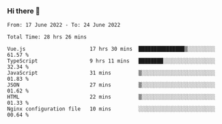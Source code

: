 ### Hi there 👋

<!--
**siaikin/siaikin** is a ✨ _special_ ✨ repository because its `README.md` (this file) appears on your GitHub profile.

Here are some ideas to get you started:

- 🔭 I’m currently working on ...
- 🌱 I’m currently learning ...
- 👯 I’m looking to collaborate on ...
- 🤔 I’m looking for help with ...
- 💬 Ask me about ...
- 📫 How to reach me: ...
- 😄 Pronouns: ...
- ⚡ Fun fact: ...
-->

<!--START_SECTION:waka-->

```text
From: 17 June 2022 - To: 24 June 2022

Total Time: 28 hrs 26 mins

Vue.js                     17 hrs 30 mins  ███████████████▒░░░░░░░░░   61.57 %
TypeScript                 9 hrs 11 mins   ████████░░░░░░░░░░░░░░░░░   32.34 %
JavaScript                 31 mins         ▒░░░░░░░░░░░░░░░░░░░░░░░░   01.83 %
JSON                       27 mins         ▒░░░░░░░░░░░░░░░░░░░░░░░░   01.62 %
HTML                       22 mins         ▒░░░░░░░░░░░░░░░░░░░░░░░░   01.33 %
Nginx configuration file   10 mins         ░░░░░░░░░░░░░░░░░░░░░░░░░   00.64 %
```

<!--END_SECTION:waka-->
